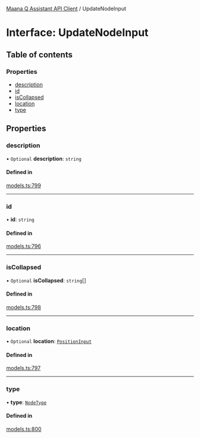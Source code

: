[Maana Q Assistant API Client](../README.md) / UpdateNodeInput

# Interface: UpdateNodeInput

## Table of contents

### Properties

- [description](UpdateNodeInput.md#description)
- [id](UpdateNodeInput.md#id)
- [isCollapsed](UpdateNodeInput.md#iscollapsed)
- [location](UpdateNodeInput.md#location)
- [type](UpdateNodeInput.md#type)

## Properties

### description

• `Optional` **description**: `string`

#### Defined in

[models.ts:799](https://github.com/maana-io/q-assistant-client/blob/develop/src/models.ts#L799)

___

### id

• **id**: `string`

#### Defined in

[models.ts:796](https://github.com/maana-io/q-assistant-client/blob/develop/src/models.ts#L796)

___

### isCollapsed

• `Optional` **isCollapsed**: `string`[]

#### Defined in

[models.ts:798](https://github.com/maana-io/q-assistant-client/blob/develop/src/models.ts#L798)

___

### location

• `Optional` **location**: [`PositionInput`](PositionInput.md)

#### Defined in

[models.ts:797](https://github.com/maana-io/q-assistant-client/blob/develop/src/models.ts#L797)

___

### type

• **type**: [`NodeType`](../enums/NodeType.md)

#### Defined in

[models.ts:800](https://github.com/maana-io/q-assistant-client/blob/develop/src/models.ts#L800)
